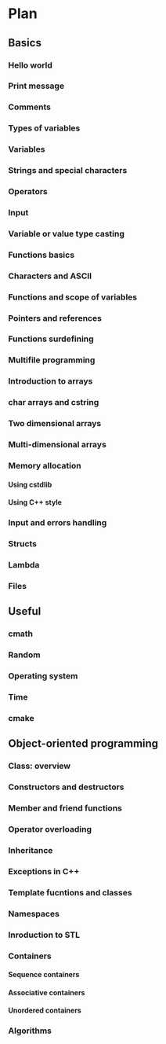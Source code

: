 # Plan

## Basics

### Hello world

### Print message

### Comments

### Types of variables

### Variables

### Strings and special characters

### Operators

### Input

### Variable or value type casting

### Functions basics

### Characters and ASCII

### Functions and scope of variables

### Pointers and references

### Functions surdefining

### Multifile programming

### Introduction to arrays

### char arrays and cstring

### Two dimensional arrays

### Multi-dimensional arrays

### Memory allocation

#### Using cstdlib

#### Using C++ style

### Input and errors handling

### Structs

### Lambda

### Files

## Useful

### cmath

### Random

### Operating system

### Time

### cmake

## Object-oriented programming

### Class: overview

### Constructors and destructors

### Member and friend functions

### Operator overloading

### Inheritance

### Exceptions in C++

### Template fucntions and classes

### Namespaces

### Inroduction to STL

### Containers

#### Sequence containers

#### Associative containers

#### Unordered containers

### Algorithms
